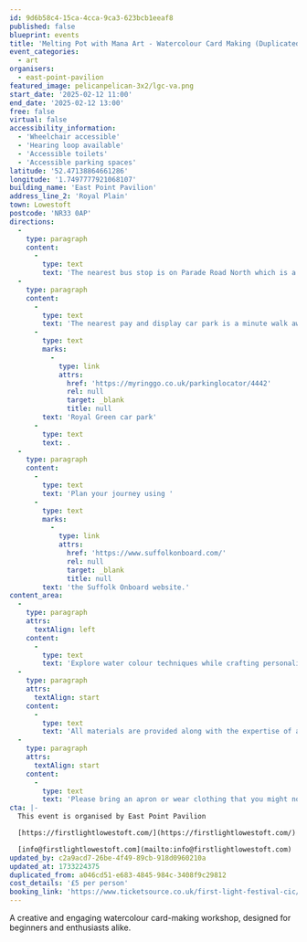 ```yaml
---
id: 9d6b58c4-15ca-4cca-9ca3-623bcb1eeaf8
published: false
blueprint: events
title: 'Melting Pot with Mana Art - Watercolour Card Making (Duplicated)'
event_categories:
  - art
organisers:
  - east-point-pavilion
featured_image: pelicanpelican-3x2/lgc-va.png
start_date: '2025-02-12 11:00'
end_date: '2025-02-12 13:00'
free: false
virtual: false
accessibility_information:
  - 'Wheelchair accessible'
  - 'Hearing loop available'
  - 'Accessible toilets'
  - 'Accessible parking spaces'
latitude: '52.47138864661286'
longitude: '1.7497777921068107'
building_name: 'East Point Pavilion'
address_line_2: 'Royal Plain'
town: Lowestoft
postcode: 'NR33 0AP'
directions:
  -
    type: paragraph
    content:
      -
        type: text
        text: 'The nearest bus stop is on Parade Road North which is a three minute walk from East Point Pavilion. There is a selection of buses which connect us to the town centre for example, No X2, X22 and 109.'
  -
    type: paragraph
    content:
      -
        type: text
        text: 'The nearest pay and display car park is a minute walk away at '
      -
        type: text
        marks:
          -
            type: link
            attrs:
              href: 'https://myringgo.co.uk/parkinglocator/4442'
              rel: null
              target: _blank
              title: null
        text: 'Royal Green car park'
      -
        type: text
        text: .
  -
    type: paragraph
    content:
      -
        type: text
        text: 'Plan your journey using '
      -
        type: text
        marks:
          -
            type: link
            attrs:
              href: 'https://www.suffolkonboard.com/'
              rel: null
              target: _blank
              title: null
        text: 'the Suffolk Onboard website.'
content_area:
  -
    type: paragraph
    attrs:
      textAlign: left
    content:
      -
        type: text
        text: 'Explore water colour techniques while crafting personalised, hand painted cards.'
  -
    type: paragraph
    attrs:
      textAlign: start
    content:
      -
        type: text
        text: 'All materials are provided along with the expertise of a professional artist.'
  -
    type: paragraph
    attrs:
      textAlign: start
    content:
      -
        type: text
        text: 'Please bring an apron or wear clothing that you might not mind getting a few splatters of paint on.'
cta: |-
  This event is organised by East Point Pavilion

  [https://firstlightlowestoft.com/](https://firstlightlowestoft.com/)

  [info@firstlightlowestoft.com](mailto:info@firstlightlowestoft.com)
updated_by: c2a9acd7-26be-4f49-89cb-918d0960210a
updated_at: 1733224375
duplicated_from: a046cd51-e683-4845-984c-3408f9c29812
cost_details: '£5 per person'
booking_link: 'https://www.ticketsource.co.uk/first-light-festival-cic/melting-pot-with-mana-art-water-colour-card-making/e-bvdbxe'
---
```

A creative and engaging watercolour card-making workshop, designed for beginners and enthusiasts alike.